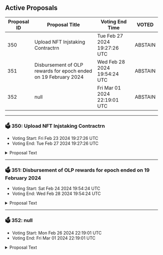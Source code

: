 ## Active Proposals

| Proposal ID | Proposal Title | Voting End Time | VOTED |
|-------------|----------------|-----------------|-------|
| 350 | Upload NFT Injstaking Contractrn | Tue Feb 27 2024 19:27:26 UTC | ABSTAIN |
| 351 | Disbursement of OLP rewards for epoch ended on 19 February 2024 | Wed Feb 28 2024 19:54:24 UTC | ABSTAIN |
| 352 | null | Fri Mar 01 2024 22:19:01 UTC | ABSTAIN |

---

### 🗳 350: Upload NFT Injstaking Contractrn
- Voting Start: Fri Feb 23 2024 19:27:26 UTC
- Voting End: Tue Feb 27 2024 19:27:26 UTC

<details>
<summary>Proposal Text</summary>
 
This proposal intends to upload the NFT Injstaking Contract for use by NFT Injstaking. It is created for the NFT Injstaking platform and will be available to use for any NFT projects on the Injective blockchain.rnMore details & Forum here: https://gov.injective.network/discussion/15418-upload-nft-injstaking-contract
</details>

---

### 🗳 351: Disbursement of OLP rewards for epoch ended on 19 February 2024
- Voting Start: Sat Feb 24 2024 19:54:24 UTC
- Voting End: Wed Feb 28 2024 19:54:24 UTC

<details>
<summary>Proposal Text</summary>
 
If passed, this proposal confirms the final Open Liquidity Program market maker performance of epoch 29 as well as the distribution of 48812.179 INJ tokens, of which 28812.196 INJ are the OLP vested amount from epoch 26, and 19999.983 INJ are 50% of the OLP rewards allocated to epoch 29. The remaining OLP rewards of epoch 29 will be disbursed along with the rewards disbursement of epoch 32. The recipient must still be an active participant of the program in order to receive future disbursements. For a further breakdown of rewards refer to the IPFS link: https://cloudflare-ipfs.com/ipfs/QmTSbdmvUjcnxaPHzHic6dfKX9aaLqqrfzwtcahYmqNtVf
</details>

---

### 🗳 352: null
- Voting Start: Mon Feb 26 2024 22:19:01 UTC
- Voting End: Fri Mar 01 2024 22:19:01 UTC

<details>
<summary>Proposal Text</summary>
 
null
</details>
